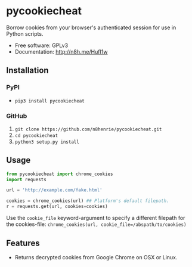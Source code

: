 # pycookiecheat

Borrow cookies from your browser's authenticated session for use in Python scripts.

*   Free software: GPLv3
*   Documentation: http://n8h.me/HufI1w


## Installation

### PyPI
* `pip3 install pycookiecheat`

### GitHub
1. `git clone https://github.com/n8henrie/pycookiecheat.git`
2. `cd pycookiecheat`
3. `python3 setup.py install`

## Usage
```python
from pycookiecheat import chrome_cookies
import requests

url = 'http://example.com/fake.html'

cookies = chrome_cookies(url) ## Platform's default filepath.
r = requests.get(url, cookies=cookies)
```

Use the `cookie_file` keyword-argument to specify a different filepath for the
cookies-file: `chrome_cookies(url, cookie_file=/abspath/to/cookies)`

## Features
*  Returns decrypted cookies from Google Chrome on OSX or Linux.


